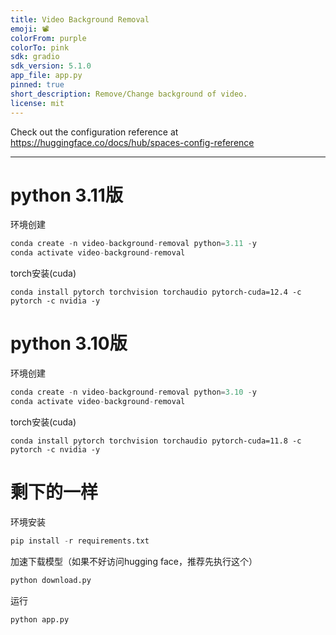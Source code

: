 ```yaml
---
title: Video Background Removal
emoji: 📽️
colorFrom: purple
colorTo: pink
sdk: gradio
sdk_version: 5.1.0
app_file: app.py
pinned: true
short_description: Remove/Change background of video.
license: mit
---
```


Check out the configuration reference at https://huggingface.co/docs/hub/spaces-config-reference

---

# python 3.11版

环境创建
```python
conda create -n video-background-removal python=3.11 -y
conda activate video-background-removal
```
torch安装(cuda)
```
conda install pytorch torchvision torchaudio pytorch-cuda=12.4 -c pytorch -c nvidia -y
```

# python 3.10版

环境创建
```python
conda create -n video-background-removal python=3.10 -y
conda activate video-background-removal
```
torch安装(cuda)
```
conda install pytorch torchvision torchaudio pytorch-cuda=11.8 -c pytorch -c nvidia -y
```

# 剩下的一样


环境安装
```python
pip install -r requirements.txt
```

加速下载模型（如果不好访问hugging face，推荐先执行这个）
```python
python download.py
```

运行
```python
python app.py
```